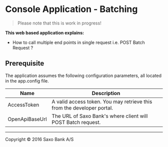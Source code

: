 # Console Application - Batching
> Please note that this is work in progress!

**This web based application explains:**
* How to call multiple end points in single request i.e. POST Batch Request ?

## Prerequisite
The application assumes the following configuration parameters, all located in the app.config file.


 Name | Description |
 ---- | --- |
 AccessToken | A valid access token. You may retrieve this from the developer portal.
 OpenApiBaseUrl | The URL of Saxo Bank's where client will POST Batch request.


---
Copyright © 2016 Saxo Bank A/S
